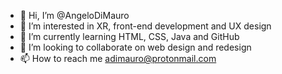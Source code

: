 - 👋 Hi, I’m @AngeloDiMauro
- 👀 I’m interested in XR, front-end development and UX design
- 🌱 I’m currently learning HTML, CSS, Java and GitHub
- 💞️ I’m looking to collaborate on web design and redesign
- 📫 How to reach me adimauro@protonmail.com

<!---
AngeloDiMauro/AngeloDiMauro is a ✨ special ✨ repository because its `README.md` (this file) appears on your GitHub profile.
You can click the Preview link to take a look at your changes.
--->
